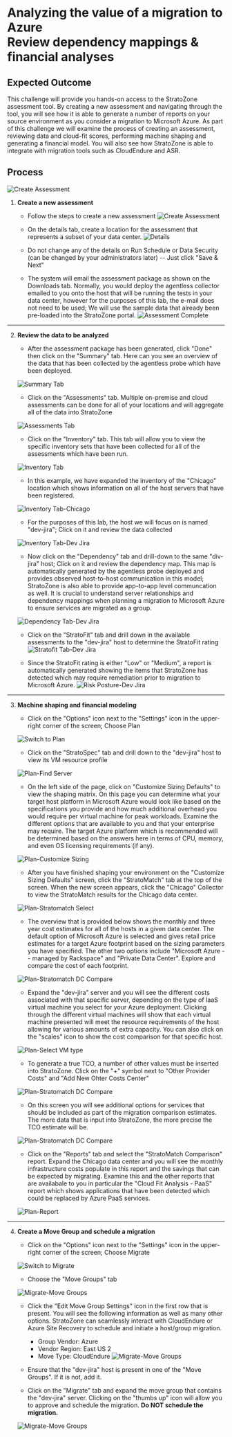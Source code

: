 # Analyzing the value of a migration to Azure<br>Review dependency mappings & financial analyses

## Expected Outcome

This challenge will provide you hands-on access to the StratoZone assessment tool.  By creating a new assessment and navigating through the tool, you will see how it is able to generate a number of reports on your source environment as you consider a migration to Microsoft Azure.  As part of this challenge we will examine the process of creating an assessment, reviewing data and cloud-fit scores, performing machine shaping and generating a financial model. You will also see how StratoZone is able to integrate with migration tools such as CloudEndure and ASR.

## Process

![Create Assessment](./images/strat-create-new-assessment-1.jpg)

1. <strong>Create a new assessment</strong>
    * Follow the steps to create a new assessment
    ![Create Assessment](./images/strat-create-new-assessment-2.jpg) 

    * On the details tab, create a location for the assessment that represents a subset of your data center.
    ![Details](./images/strat-create-new-assessment-3.jpg) 

    * Do not change any of the details on Run Schedule or Data Security (can be changed by your administrators later) -- Just click "Save & Next"
    * The system will email the assessment package as shown on the Downloads tab.  Normally, you would deploy the agentless collector emailed to you onto the host that will be running the tests in your data center, however for the purposes of this lab, the e-mail does not need to be used; We will use the sample data that already been pre-loaded into the StratoZone portal.
    ![Assessment Complete](./images/strat-create-new-assessment-4.jpg)

<hr>

2. <strong>Review the data to be analyzed</strong>

    * After the assessment package has been generated, click "Done" then click on the "Summary" tab. Here can you see an overview of the data that has been collected by the agentless probe which have been deployed.

    ![Summary Tab](./images/strat-summary-1.jpg)

    * Click on the "Assessments" tab. Multiple on-premise and cloud assessments can be done for all of your locations and will aggregate all of the data into StratoZone

    ![Assessments Tab](./images/strat-summary-2.jpg)

    * Click on the "Inventory" tab. This tab will allow you to view the specific inventory sets that have been collected for all of the assessments which have been run.

    ![Inventory Tab](./images/strat-summary-3.jpg)

    * In this example, we have expanded the inventory of the "Chicago" location which shows information on all of the host servers that have been registered.

    ![Inventory Tab-Chicago](./images/strat-summary-4.jpg)

    * For the purposes of this lab, the host we will focus on is named "dev-jira"; Click on it and review the data collected

    ![Inventory Tab-Dev Jira](./images/strat-summary-5.jpg)
 
    * Now click on the "Dependency" tab and drill-down to the same "div-jira" host; Click on it and review the dependency map.  This map is automatically generated by the agentless probe deployed and provides observed host-to-host communication in this model; StratoZone is also able to provide app-to-app level communcation as well. It is crucial to understand server relationships and dependency mappings when planning a migration to Microsoft Azure to ensure services are migrated as a group.

    ![Dependency Tab-Dev Jira](./images/strat-summary-6.jpg)

    * Click on the "StratoFit" tab and drill down in the available assessments to the "dev-jira" host to determine the StratoFit rating
    ![Stratofit Tab-Dev Jira](./images/strat-summary-7.jpg)

    * Since the StratoFit rating is either "Low" or "Medium", a report is automatically generated showing the items that StratoZone has detected which may require remediation prior to migration to Microsoft Azure.
    ![Risk Posture-Dev Jira](./images/strat-summary-8.jpg)

<hr>

3. <strong>Machine shaping and financial modeling</strong>

   * Click on the "Options" icon next to the "Settings" icon in the upper-right corner of the screen; Choose Plan

   ![Switch to Plan](./images/strat-shaping-1.jpg)

   * Click on the "StratoSpec" tab and drill down to the "dev-jira" host to view its VM resource profile

   ![Plan-Find Server](./images/strat-shaping-2.jpg)

   * On the left side of the page, click on "Customize Sizing Defaults" to view the shaping matrix. On this page you can determine what your target host platform in Microsoft Azure would look like based on the specifications you provide and how much additional overhead you would require per virtual machine for peak workloads. Examine the different options that are available to you and that your enterprise may require. The target Azure platform which is recommended will be determined based on the answers here in terms of CPU, memory, and even OS licensing requirements (if any).

   ![Plan-Customize Sizing](./images/strat-shaping-3.jpg)

   * After you have finished shaping your environment on the "Customize Sizing Defaults" screen, click the "StratoMatch" tab at the top of the screen.  When the new screen appears, click the "Chicago" Collector to view the StratoMatch results for the Chicago data center.

   ![Plan-Stratomatch Select](./images/strat-shaping-4.jpg)

   * The overview that is provided below shows the monthly and three year cost estimates for all of the hosts in a given data center. The default option of Microsoft Azure is selected and gives retail price estimates for a target Azure footprint based on the sizing parameters you have specified. The other two options include "Microsoft Azure -- managed by Rackspace" and "Private Data Center".  Explore and compare the cost of each footprint.

   ![Plan-Stratomatch DC Compare](./images/strat-shaping-5.jpg)

   * Expand the "dev-jira" server and you will see the different costs associated with that specific server, depending on the type of IaaS virtual machine you select for your Azure deployment. Clicking through the different virtual machines will show that each virtual machine presented will meet the resource requirements of the host allowing for various amounts of extra capacity. You can also click on the "scales" icon to show the cost comparison for that specific host.

   ![Plan-Select VM type](./images/strat-shaping-6.jpg)

   * To generate a true TCO, a number of other values must be inserted into StratoZone. Click on the "+" symbol next to "Other Provider Costs" and "Add New Ohter Costs Center"

   ![Plan-Stratomatch DC Compare](./images/strat-shaping-5.jpg)

   * On this screen you will see additional options for services that should be included as part of the migration comparison estimates. The more data that is input into StratoZone, the more precise the TCO estimate will be.

   ![Plan-Stratomatch DC Compare](./images/strat-shaping-8.jpg)

   * Click on the "Reports" tab and select the "StratoMatch Comparison" report.  Expand the Chicago data center and you will see the monthly infrastructure costs populate in this report and the savings that can be expected by migrating. Examine this and the other reports that are availabale to you in particular the "Cloud Fit Analysis - PaaS" report which shows applications that have been detected which could be replaced by Azure PaaS services.

   ![Plan-Report](./images/strat-shaping-7.jpg)

<hr>

4. <strong>Create a Move Group and schedule a migration</strong>

   * Click on the "Options" icon next to the "Settings" icon in the upper-right corner of the screen; Choose Migrate

   ![Switch to Migrate](./images/strat-shaping-1.jpg)

   * Choose the "Move Groups" tab

   ![Migrate-Move Groups](./images/strat-migrate-1.jpg)

   * Click the "Edit Move Group Settings" icon in the first row that is present.  You will see the following information as well as many other options. StratoZone can seamlessly interact with CloudEndure or Azure Site Recovery to schedule and initiate a host/group migration.
      * Group Vendor: Azure
      * Vendor Region: East US 2
      * Move Type: CloudEndure
   ![Migrate-Move Groups](./images/strat-migrate-2.jpg)

   * Ensure that the "dev-jira" host is present in one of the "Move Groups".  If it is not, add it.
   * Click on the "Migrate" tab and expand the move group that contains the "dev-jira" server. Clicking on the "thumbs up" icon will allow you to approve and schedule the migration. <strong>Do NOT schedule the migration.</strong>

   ![Migrate-Move Groups](./images/strat-migrate-3.jpg)
